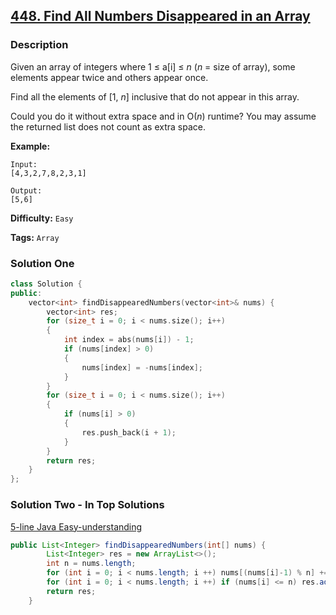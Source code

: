 ## [448. Find All Numbers Disappeared in an Array](https://leetcode.com/problems/find-all-numbers-disappeared-in-an-array/description/)

### Description

Given an array of integers where 1 ≤ a[i] ≤ _n_ (_n_ = size of array), some elements appear twice and others appear once.

Find all the elements of [1, *n*] inclusive that do not appear in this array.

Could you do it without extra space and in O(_n_) runtime? You may assume the returned list does not count as extra space.

**Example:**

```
Input:
[4,3,2,7,8,2,3,1]

Output:
[5,6]
```

**Difficulty:** `Easy`

**Tags:** `Array`

### Solution One

```c++
class Solution {
public:
    vector<int> findDisappearedNumbers(vector<int>& nums) {
        vector<int> res;
        for (size_t i = 0; i < nums.size(); i++)
        {
            int index = abs(nums[i]) - 1;
            if (nums[index] > 0)
            {
                nums[index] = -nums[index];
            }
        }
        for (size_t i = 0; i < nums.size(); i++)
        {
            if (nums[i] > 0)
            {
                res.push_back(i + 1);
            }
        }
        return res;
    }
};
```

### Solution Two - In Top Solutions

[5-line Java Easy-understanding](https://discuss.leetcode.com/topic/66063/5-line-java-easy-understanding)

```java
public List<Integer> findDisappearedNumbers(int[] nums) {
        List<Integer> res = new ArrayList<>();
        int n = nums.length;
        for (int i = 0; i < nums.length; i ++) nums[(nums[i]-1) % n] += n;
        for (int i = 0; i < nums.length; i ++) if (nums[i] <= n) res.add(i+1);
        return res;
    }
```
